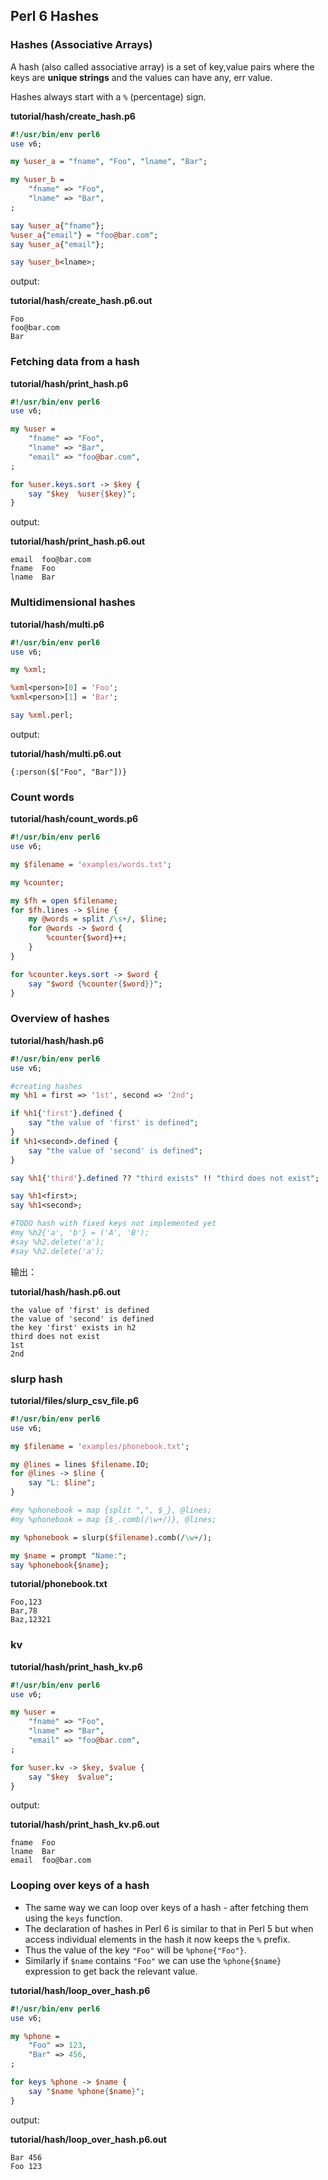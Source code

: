 ## Perl 6 Hashes

### Hashes (Associative Arrays)

A hash (also called associative array) is a set of key,value pairs where the keys are **unique strings** and the values can have any, err value.

Hashes always start with a `%` (percentage) sign. 

**tutorial/hash/create_hash.p6**

```perl
#!/usr/bin/env perl6
use v6;

my %user_a = "fname", "Foo", "lname", "Bar";

my %user_b = 
    "fname" => "Foo", 
    "lname" => "Bar",
;

say %user_a{"fname"};
%user_a{"email"} = "foo@bar.com";
say %user_a{"email"};

say %user_b<lname>;
```

output:

**tutorial/hash/create_hash.p6.out**

```
Foo
foo@bar.com
Bar
```

### Fetching data from a hash

**tutorial/hash/print_hash.p6**

```perl
#!/usr/bin/env perl6
use v6;

my %user = 
    "fname" => "Foo", 
    "lname" => "Bar",
    "email" => "foo@bar.com",
;

for %user.keys.sort -> $key {
    say "$key  %user{$key}";
}
```

output:

**tutorial/hash/print_hash.p6.out**

```
email  foo@bar.com
fname  Foo
lname  Bar
```

### Multidimensional hashes

**tutorial/hash/multi.p6**

```perl
#!/usr/bin/env perl6
use v6;

my %xml;

%xml<person>[0] = 'Foo';
%xml<person>[1] = 'Bar';

say %xml.perl;
```

output:

**tutorial/hash/multi.p6.out**

```
{:person($["Foo", "Bar"])}
```

### Count words

**tutorial/hash/count_words.p6**

```perl
#!/usr/bin/env perl6
use v6;

my $filename = 'examples/words.txt';

my %counter;

my $fh = open $filename;
for $fh.lines -> $line {
    my @words = split /\s+/, $line;
    for @words -> $word {
        %counter{$word}++;
    }
}

for %counter.keys.sort -> $word {
    say "$word {%counter{$word}}";
}
```

### Overview of hashes

**tutorial/hash/hash.p6**

```perl
#!/usr/bin/env perl6
use v6;

#creating hashes
my %h1 = first => '1st', second => '2nd';

if %h1{'first'}.defined {
    say "the value of 'first' is defined";
}
if %h1<second>.defined {
    say "the value of 'second' is defined";
}

say %h1{'third'}.defined ?? "third exists" !! "third does not exist";

say %h1<first>;
say %h1<second>;

#TODO hash with fixed keys not implemented yet
#my %h2{'a', 'b'} = ('A', 'B');
#say %h2.delete('a');
#say %h2.delete('a');
```

输出：

**tutorial/hash/hash.p6.out**

```
the value of 'first' is defined
the value of 'second' is defined
the key 'first' exists in h2
third does not exist
1st
2nd
```

### slurp hash

**tutorial/files/slurp_csv_file.p6**

```perl
#!/usr/bin/env perl6
use v6;

my $filename = 'examples/phonebook.txt';

my @lines = lines $filename.IO;
for @lines -> $line {
    say "L: $line";
}

#my %phonebook = map {split ",", $_}, @lines;
#my %phonebook = map {$_.comb(/\w+/)}, @lines;

my %phonebook = slurp($filename).comb(/\w+/);

my $name = prompt "Name:";
say %phonebook{$name};
```

**tutorial/phonebook.txt**

```
Foo,123
Bar,78
Baz,12321
```

### kv

**tutorial/hash/print_hash_kv.p6**

```perl
#!/usr/bin/env perl6
use v6;

my %user =
    "fname" => "Foo",
    "lname" => "Bar",
    "email" => "foo@bar.com",
;

for %user.kv -> $key, $value {
    say "$key  $value";
}
```

output:

**tutorial/hash/print_hash_kv.p6.out**

```
fname  Foo
lname  Bar
email  foo@bar.com
```

### Looping over keys of a hash

- The same way we can loop over keys of a hash - after fetching them using the `keys` function.
- The declaration of hashes in Perl 6 is similar to that in Perl 5 but when access individual elements in the hash it now keeps the `%` prefix. 
- Thus the value of the key `"Foo"` will be `%phone{"Foo"}`.
- Similarly if `$name` contains `"Foo"` we can use the `%phone{$name}` expression to get back the relevant value.

**tutorial/hash/loop_over_hash.p6**

```perl
#!/usr/bin/env perl6
use v6;

my %phone = 
    "Foo" => 123,
    "Bar" => 456,
;

for keys %phone -> $name {
    say "$name %phone{$name}";
}
```

output:

**tutorial/hash/loop_over_hash.p6.out**

```
Bar 456
Foo 123
```
